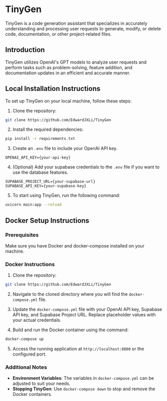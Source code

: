# TinyGen

TinyGen is a code generation assistant that specializes in accurately understanding and processing user requests to generate, modify, or delete code, documentation, or other project-related files.

## Introduction

TinyGen utilizes OpenAI's GPT models to analyze user requests and perform tasks such as problem-solving, feature addition, and documentation updates in an efficient and accurate manner.

## Local Installation Instructions

To set up TinyGen on your local machine, follow these steps:

1. Clone the repository:
```bash
git clone https://github.com/EdwardJXLi/TinyGen
```

2. Install the required dependencies:
```bash
pip install -r requirements.txt
```

3. Create an `.env` file to include your OpenAI API key.
```
OPENAI_API_KEY={your-api-key}
```

4. (Optional) Add your supabase credentials to the `.env` file if you want to use the database features.
```
SUPABASE_PROJECT_URL={your-supabase-url}
SUPABASE_API_KEY={your-supabase-key}
```

5. To start using TinyGen, run the following command:

```bash
uvicorn main:app --reload
```

## Docker Setup Instructions

### Prerequisites

Make sure you have Docker and docker-compose installed on your machine.

### Docker Instructions

1. Clone the repository:
```bash
git clone https://github.com/EdwardJXLi/TinyGen
```

2. Navigate to the cloned directory where you will find the `docker-compose.yml` file.

3. Update the `docker-compose.yml` file with your OpenAI API key, Supabase API key, and Supabase Project URL. Replace placeholder values with your actual credentials.

4. Build and run the Docker container using the command:
```bash
docker-compose up
```

5. Access the running application at `http://localhost:8000` or the configured port.

### Additional Notes

- **Environment Variables**: The variables in `docker-compose.yml` can be adjusted to suit your needs.
- **Stopping TinyGen**: Use `docker-compose down` to stop and remove the Docker containers.
